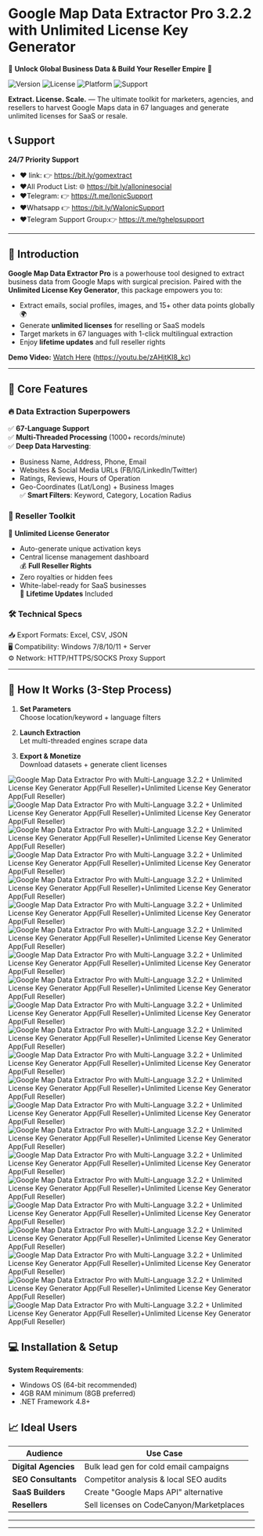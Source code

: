# Google Map Data Extractor Pro 3.2.2 with Unlimited License Key Generator

🚀 **Unlock Global Business Data & Build Your Reseller Empire** 🚀

![Version](https://img.shields.io/badge/Version-3.2.2-blue) 
![License](https://img.shields.io/badge/License-Unlimited_Reseller-green) 
![Platform](https://img.shields.io/badge/Platform-Windows_7+-orange) 
![Support](https://img.shields.io/badge/Support-24/7/365-brightgreen)

**Extract. License. Scale.** — The ultimate toolkit for marketers, agencies, and resellers to harvest Google Maps data in 67 languages and generate unlimited licenses for SaaS or resale.

## 📞 Support

**24/7 Priority Support**  
-  ❤️ link: 👉 https://bit.ly/gomextract
-  ❤️All Product List: 🌐 https://bit.ly/alloninesocial
-  ❤️Telegram:           👉 https://t.me/IonicSupport   
-  ❤️Whatsapp          👉 https://bit.ly/WaIonicSupport
-  ❤️Telegram Support Group:👉 https://t.me/tghelpsupport

---

## 📌 Introduction

**Google Map Data Extractor Pro** is a powerhouse tool designed to extract business data from Google Maps with surgical precision. Paired with the **Unlimited License Key Generator**, this package empowers you to:

- Extract emails, social profiles, images, and 15+ other data points globally 🌍
- Generate **unlimited licenses** for reselling or SaaS models
- Target markets in 67 languages with 1-click multilingual extraction
- Enjoy **lifetime updates** and full reseller rights

**Demo Video:** [Watch Here](#) (https://youtu.be/zAHjtKI8_kc)

---

## 🌟 Core Features

### 🔥 Data Extraction Superpowers
✅ **67-Language Support**  
✅ **Multi-Threaded Processing** (1000+ records/minute)  
✅ **Deep Data Harvesting**:  
   - Business Name, Address, Phone, Email  
   - Websites & Social Media URLs (FB/IG/LinkedIn/Twitter)  
   - Ratings, Reviews, Hours of Operation  
   - Geo-Coordinates (Lat/Long) + Business Images  
✅ **Smart Filters**: Keyword, Category, Location Radius  

### 💼 Reseller Toolkit
🔑 **Unlimited License Generator**  
   - Auto-generate unique activation keys  
   - Central license management dashboard  
💰 **Full Reseller Rights**  
   - Zero royalties or hidden fees  
   - White-label-ready for SaaS businesses  
🔄 **Lifetime Updates** Included  

### 🛠 Technical Specs
📥 Export Formats: Excel, CSV, JSON  
🖥 Compatibility: Windows 7/8/10/11 + Server  
⚙️ Network: HTTP/HTTPS/SOCKS Proxy Support  

---

## 🚦 How It Works (3-Step Process)

1. **Set Parameters**  
   Choose location/keyword + language filters

2. **Launch Extraction**  
   Let multi-threaded engines scrape data

3. **Export & Monetize**  
   Download datasets + generate client licenses

<img src="https://i.ibb.co/t3YTtds/01.png" alt="Google Map Data Extractor Pro with Multi-Language 3.2.2 + Unlimited License Key Generator App(Full Reseller)+Unlimited License Key Generator App(Full Reseller)" />
<img src="https://i.ibb.co/CpLJD02/02.png" alt="Google Map Data Extractor Pro with Multi-Language 3.2.2 + Unlimited License Key Generator App(Full Reseller)+Unlimited License Key Generator App(Full Reseller)" />
<img src="https://i.ibb.co/KNxjnZ9/03.png" alt="Google Map Data Extractor Pro with Multi-Language 3.2.2 + Unlimited License Key Generator App(Full Reseller)+Unlimited License Key Generator App(Full Reseller)" />
<img src="https://i.ibb.co/k5GQ9B6/04.png" alt="Google Map Data Extractor Pro with Multi-Language 3.2.2 + Unlimited License Key Generator App(Full Reseller)+Unlimited License Key Generator App(Full Reseller)" />
<img src="https://i.ibb.co/njWY8Pw/05.png" alt="Google Map Data Extractor Pro with Multi-Language 3.2.2 + Unlimited License Key Generator App(Full Reseller)+Unlimited License Key Generator App(Full Reseller)" />
<img src="https://i.ibb.co/vw62j2J/06.png" alt="Google Map Data Extractor Pro with Multi-Language 3.2.2 + Unlimited License Key Generator App(Full Reseller)+Unlimited License Key Generator App(Full Reseller)" />
<img src="https://i.ibb.co/QMPdcSh/07.png" alt="Google Map Data Extractor Pro with Multi-Language 3.2.2 + Unlimited License Key Generator App(Full Reseller)+Unlimited License Key Generator App(Full Reseller)" />
<img src="https://i.ibb.co/V3xnHYN/08.png" alt="Google Map Data Extractor Pro with Multi-Language 3.2.2 + Unlimited License Key Generator App(Full Reseller)+Unlimited License Key Generator App(Full Reseller)" />
<img src="https://i.ibb.co/tLJ1FTv/09.png" alt="Google Map Data Extractor Pro with Multi-Language 3.2.2 + Unlimited License Key Generator App(Full Reseller)+Unlimited License Key Generator App(Full Reseller)" />
<img src="https://i.ibb.co/LCdXZzG/10.png" alt="Google Map Data Extractor Pro with Multi-Language 3.2.2 + Unlimited License Key Generator App(Full Reseller)+Unlimited License Key Generator App(Full Reseller)" />
<img src="https://i.ibb.co/N1XpV14/11.png" alt="Google Map Data Extractor Pro with Multi-Language 3.2.2 + Unlimited License Key Generator App(Full Reseller)+Unlimited License Key Generator App(Full Reseller)" />
<img src="https://i.ibb.co/yQSP2gc/12.png" alt="Google Map Data Extractor Pro with Multi-Language 3.2.2 + Unlimited License Key Generator App(Full Reseller)+Unlimited License Key Generator App(Full Reseller)" />
<img src="https://i.ibb.co/d7Hvbn9/13.png" alt="Google Map Data Extractor Pro with Multi-Language 3.2.2 + Unlimited License Key Generator App(Full Reseller)+Unlimited License Key Generator App(Full Reseller)" />
<img src="https://i.ibb.co/dr7Q4Xq/14.png" alt="Google Map Data Extractor Pro with Multi-Language 3.2.2 + Unlimited License Key Generator App(Full Reseller)+Unlimited License Key Generator App(Full Reseller)" />
<img src="https://i.ibb.co/JsKrfhJ/15.png" alt="Google Map Data Extractor Pro with Multi-Language 3.2.2 + Unlimited License Key Generator App(Full Reseller)+Unlimited License Key Generator App(Full Reseller)" />
<img src="https://i.ibb.co/H4ZFYbr/16.png" alt="Google Map Data Extractor Pro with Multi-Language 3.2.2 + Unlimited License Key Generator App(Full Reseller)+Unlimited License Key Generator App(Full Reseller)" />
<img src="https://i.ibb.co/mCNSNqL/18.png" alt="Google Map Data Extractor Pro with Multi-Language 3.2.2 + Unlimited License Key Generator App(Full Reseller)+Unlimited License Key Generator App(Full Reseller)" />
<img src="https://i.ibb.co/MNF3nfV/19.png" alt="Google Map Data Extractor Pro with Multi-Language 3.2.2 + Unlimited License Key Generator App(Full Reseller)+Unlimited License Key Generator App(Full Reseller)" />
<img src="https://i.ibb.co/Nx5JB2v/20.png" alt="Google Map Data Extractor Pro with Multi-Language 3.2.2 + Unlimited License Key Generator App(Full Reseller)+Unlimited License Key Generator App(Full Reseller)" />
<img src="https://i.ibb.co/0nNRrq5/21.png" alt="Google Map Data Extractor Pro with Multi-Language 3.2.2 + Unlimited License Key Generator App(Full Reseller)+Unlimited License Key Generator App(Full Reseller)" />
<img src="https://i.ibb.co/S509rDF/22.png" alt="Google Map Data Extractor Pro with Multi-Language 3.2.2 + Unlimited License Key Generator App(Full Reseller)+Unlimited License Key Generator App(Full Reseller)" />
<img src="https://i.ibb.co/7Nm0tg7/23.png" alt="Google Map Data Extractor Pro with Multi-Language 3.2.2 + Unlimited License Key Generator App(Full Reseller)+Unlimited License Key Generator App(Full Reseller)" />
 
 

## 💻 Installation & Setup

**System Requirements**:
- Windows OS (64-bit recommended)
- 4GB RAM minimum (8GB preferred)
- .NET Framework 4.8+

 

## 📈 Ideal Users

| Audience | Use Case |
|----------|----------|
| **Digital Agencies** | Bulk lead gen for cold email campaigns |
| **SEO Consultants** | Competitor analysis & local SEO audits |  
| **SaaS Builders** | Create "Google Maps API" alternative |
| **Resellers** | Sell licenses on CodeCanyon/Marketplaces |

---

 
---



